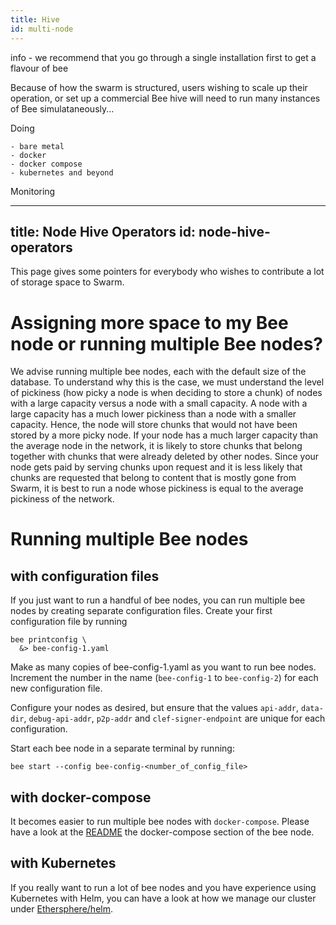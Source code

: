 ```yaml
---
title: Hive
id: multi-node
---
```


info - we recommend that you go through a single installation first to get a flavour of bee

Because of how the swarm is structured, users wishing to scale up their operation, or set up a commercial Bee hive will need to run many instances of Bee simulataneously...

Doing

	- bare metal
	- docker
	- docker compose
	- kubernetes and beyond

Monitoring

















---
title: Node Hive Operators
id: node-hive-operators
---

This page gives some pointers for everybody who wishes to contribute a lot of storage space to Swarm. 

# Assigning more space to my Bee node or running multiple Bee nodes?
We advise running multiple bee nodes, each with the default size of the database.
To understand why this is the case, we must understand the level of pickiness (how picky a node is when deciding to store a chunk) of nodes with a large capacity versus a node with a small capacity.
A node with a large capacity has a much lower pickiness than a node with a smaller capacity. Hence, the node will store chunks that would not have been stored by a more picky node.
If your node has a much larger capacity than the average node in the network, it is likely to store chunks that belong together with chunks that were already deleted by other nodes.
Since your node gets paid by serving chunks upon request and it is less likely that chunks are requested that belong to content that is mostly gone from Swarm, it is best to run a node whose pickiness is equal to the average pickiness of the network.

# Running multiple Bee nodes
## with configuration files
If you just want to run a handful of bee nodes, you can run multiple bee nodes by creating separate configuration files.
Create your first configuration file by running

```console
bee printconfig \
  &> bee-config-1.yaml
```
Make as many copies of bee-config-1.yaml as you want to run bee nodes. Increment the number in the name (`bee-config-1` to `bee-config-2`) for each new configuration file.

Configure your nodes as desired, but ensure that the values `api-addr`, `data-dir`, `debug-api-addr`, `p2p-addr` and `clef-signer-endpoint` are unique for each configuration.

Start each bee node in a separate terminal by running:

```console
bee start --config bee-config-<number_of_config_file>
```

## with docker-compose
It becomes easier to run multiple bee nodes with `docker-compose`. Please have a look at the [README](https://github.com/ethersphere/bee/tree/master/packaging/docker) the docker-compose section of the bee node.

## with Kubernetes
If you really want to run a lot of bee nodes and you have experience using Kubernetes with Helm, you can have a look at how we manage our cluster under [Ethersphere/helm](https://github.com/ethersphere/helm/tree/master/charts/bee).

